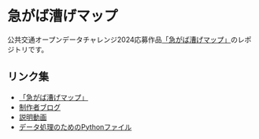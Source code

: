 # 急がば漕げマップ

公共交通オープンデータチャレンジ2024応募作品[「急がば漕げマップ」](https://nishikata-tokotoko.github.io/cycle-shortcut-map/)のレポジトリです。

## リンク集

- [「急がば漕げマップ」](https://nishikata-tokotoko.github.io/cycle-shortcut-map/)
- [制作者ブログ](https://note.com/nishitoko)
- [説明動画](https://www.youtube.com/watch?v=YSlaKohk5kU)
- [データ処理のためのPythonファイル](python_files)
